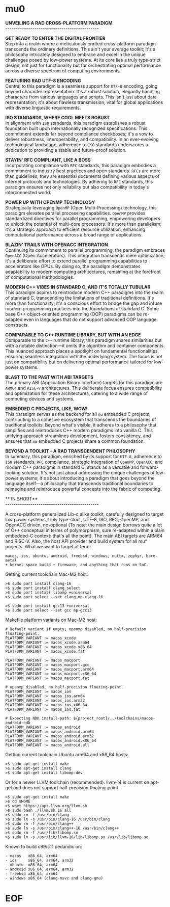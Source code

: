 # mu0

**UNVEILING A RAD CROSS-PLATFORM PARADIGM**<br />
**---------------------------------------------**

**GET READY TO ENTER THE DIGITAL FRONTIER**<br />
Step into a realm where a meticulously crafted cross-platform paradigm transcends the ordinary definitions. This ain't your average toolkit; it's a philosophy intricately designed to embrace and excel in the unique challenges posed by low-power systems. At its core lies a truly type-strict design, not just for functionality but for orchestrating optimal performance across a diverse spectrum of computing environments.

**FEATURING RAD UTF-8 ENCODING**<br />
Central to this paradigm is a seamless support for `UTF-8` encoding, going beyond character representation. It's a robust solution, elegantly handling characters from various languages and scripts. This isn't just about data representation; it's about flawless transmission, vital for global applications with diverse linguistic requirements.

**ISO STANDARDS, WHERE COOL MEETS ROBUST**<br />
In alignment with `ISO` standards, this paradigm establishes a robust foundation built upon internationally recognized specifications. This commitment extends far beyond compliance checkboxes; it's a vow to deliver robustness, interoperability, and compatibility. In an ever-evolving technological landscape, adherence to `ISO` standards underscores a dedication to providing a stable and future-proof solution.

**STAYIN' RFC COMPLIANT, LIKE A BOSS**<br />
Incorporating compliance with `RFC` standards, this paradigm embodies a commitment to industry best practices and open standards. `RFCs` are more than guidelines; they are essential documents defining various aspects of internet protocols and technologies. By adhering to `RFC` standards, this paradigm ensures not only reliability but also compatibility in today's interconnected world.

**POWER UP WITH OPENMP TECHNOLOGY**<br />
Strategically leveraging `OpenMP` (Open Multi-Processing) technology, this paradigm elevates parallel processing capabilities. `OpenMP` provides standardized directives for parallel programming, empowering developers to unlock the potential of multi-core processors. It's more than parallelism; it's a strategic approach to efficient resource utilization, enhancing computational performance across a broad range of applications.

**BLAZIN' TRAILS WITH OPENACC INTEGRATION**<br />
Continuing its commitment to parallel programming, the paradigm embraces `OpenACC` (Open Accelerators). This integration transcends mere optimization; it's a deliberate effort to extend parallel programming capabilities to accelerators like GPUs. By doing so, the paradigm demonstrates adaptability to modern computing architectures, remaining at the forefront of computational methodologies.

**MODERN C++ VIBES IN STANDARD C, AND IT'S TOTALLY TUBULAR**<br />
This paradigm aspires to reintroduce modern C++ paradigms into the realm of standard C, transcending the limitations of traditional definitions. It's more than functionality; it's a conscious effort to bridge the gap and infuse modern programming practices into the foundations of standard C. Some base C++ object-oriented programming (OOP) paradigms can be re-adapted even in languages that do not support advanced OOP language constructs.

**COMPARABLE TO C++ RUNTIME LIBRARY, BUT WITH AN EDGE**<br />
Comparable to the `C++` runtime library, this paradigm shares similarities but with a notable distinction—it omits the algorithm and container components. This nuanced approach places a spotlight on fundamental functionalities, ensuring seamless integration with the underlying system. The focus is not just on compatibility but on delivering optimal performance tailored for low-power systems.

**BLAST TO THE PAST WITH ABI TARGETS**<br />
The primary ABI (Application Binary Interface) targets for this paradigm are `ARM64` and `RISC-V` architectures. This deliberate focus ensures compatibility and optimization for these architectures, catering to a wide range of computing devices and systems.

**EMBEDDED C PROJECTS, LIKE, WOW!**<br />
This paradigm serves as the backend for all `mu` embedded C projects, contributing to a cohesive ecosystem that transcends the boundaries of traditional toolkits. Beyond what's visible, it adheres to a philosophy that simplifies and reintroduces C++ modern paradigms into vanilla C. This unifying approach streamlines development, fosters consistency, and ensures that `mu` embedded C projects share a common foundation.

**BEYOND A TOOLKIT - A RAD TRANSCENDENT PHILOSOPHY**<br />
In summary, this paradigm, enriched by its support for `UTF-8`, adherence to `ISO` standards, `RFC` compliance, strategic integration of `OpenMP`, `OpenACC`, and modern C++ paradigms in standard C, stands as a versatile and forward-looking solution. It's not just about addressing the unique challenges of low-power systems; it's about introducing a paradigm that goes beyond the language itself—a philosophy that transcends traditional boundaries to reimagine and reintroduce powerful concepts into the fabric of computing.

** IN SHORT**<br />
**---------------------------------------------**

A cross-platform generalized Lib-c alike toolkit, carefully designed to target low power systems, truly type-strict, UTF-8, ISO, RFC, OpenMP, and OpenACC driven, no-optional (To note: the main design borrows quite a lot of C++ conceptual in terms of polymorphism, sure re-adapted within a plain embedded-C context: that's all the point). The main ABI targets are ARM64 and RISC-V. Also, the host API provider and build system for all mu* projects. What we want to target at term:
```
macos, ios, ubuntu, android, freebsd, windows, nuttx, zephyr, bare-metal
+ kernel space build + firmware, and anything that runs on SoC.
```

Getting current toolchain Mac-M2 host:

```
>$ sudo port install clang-16
>$ sudo port install clang_select
>$ sudo port install libomp +universal
>$ sudo port select --set clang mp-clang-16

>$ sudo port install gcc13 +universal
>$ sudo port select --set gcc mp-gcc13
```

Makefile platform variants on Mac-M2 host:

```
# Default variant if empty; openmp disabled, no half-precision floating-point.
PLATFORM_VARIANT := macos_xcode
PLATFORM_VARIANT := macos_xcode.arm64
PLATFORM_VARIANT := macos_xcode.x86_64
PLATFORM_VARIANT := macos_xcode.fat

PLATFORM_VARIANT := macos_macport
PLATFORM_VARIANT := macos_macport.gcc
PLATFORM_VARIANT := macos_macport.arm64
PLATFORM_VARIANT := macos_macport.x86_64
PLATFORM_VARIANT := macos_macport.fat

# openmp disabled, no half-precision floating-point.
PLATFORM_VARIANT := macos_ios
PLATFORM_VARIANT := macos_ios.arm64
PLATFORM_VARIANT := macos_ios.arm32
PLATFORM_VARIANT := macos_ios.x86_64
PLATFORM_VARIANT := macos_ios.fat

# Expecting NDK install-path: ${project_root}/../toolchains/macos-android-ndk
PLATFORM_VARIANT := macos_android
PLATFORM_VARIANT := macos_android.arm64
PLATFORM_VARIANT := macos_android.arm32
PLATFORM_VARIANT := macos_android.x86_64
PLATFORM_VARIANT := macos_android.all

```

Getting current toolchain Ubuntu arm64 and x86_64 hosts:

```
>$ sudo apt-get install make
>$ sudo apt-get install clang
>$ sudo apt-get install libomp-dev
```

Or for a newer LLVM toolchain (recommended). llvm-14 is current on apt-get and does not support half-precision floating-point.

```
>$ sudo apt-get install make
>$ cd $HOME
>$ wget https://apt.llvm.org/llvm.sh
>$ sudo bash ./llvm.sh 16 all
>$ sudo rm -f /usr/bin/clang
>$ sudo ln -s /usr/bin/clang-16 /usr/bin/clang
>$ sudo rm -f /usr/bin/clang++
>$ sudo ln -s /usr/bin/clang++-16 /usr/bin/clang++
>$ sudo rm -f /usr/lib/libomp.so
>$ sudo ln -s /usr/lib/llvm-16/lib/libomp.so /usr/lib/libomp.so
```

Known to build c99/c11 pedandic on:
```
- macos   x86_64, arm64
- ios     x86_64, arm64, arm32
- ubuntu  x86_64, arm64
- android x86_64, arm64, arm32
- freebsd x86_64, arm64
- windows x86_64 (clang-msvc and clang-gnu)
```

# EOF
